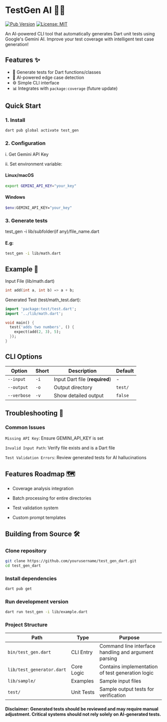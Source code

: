 # TestGen AI 🤖🧪

[![Pub Version](https://img.shields.io/pub/v/test_gen_ai)](https://pub.dev/packages/test_gen)
[![License: MIT](https://img.shields.io/badge/License-MIT-yellow.svg)](https://opensource.org/licenses/MIT)

An AI-powered CLI tool that automatically generates Dart unit tests using Google's Gemini AI. Improve your test coverage with intelligent test case generation!

## Features ✨

- 🚀 Generate tests for Dart functions/classes
- 🧠 AI-powered edge case detection
- ⚙️ Simple CLI interface
- 📊 Integrates with `package:coverage` (future update)


## Quick Start
### 1. Install
```bash
dart pub global activate test_gen
```

### 2. Configuration
i. Get Gemini API Key

ii. Set environment variable:
#### Linux/macOS
```bash
export GEMINI_API_KEY="your_key"
```
#### Windows
```bash
$env:GEMINI_API_KEY="your_key"
```

### 3. Generate tests
test_gen -i lib/subfolder(if any)/file_name.dart
#### E.g:
```bash
test_gen -i lib/math.dart
```

## Example 🧪
Input File (lib/math.dart)
```dart
int add(int a, int b) => a + b;
```
Generated Test (test/math_test.dart):
```dart
import 'package:test/test.dart';
import '../lib/math.dart';

void main() {
  test('adds two numbers', () {
    expect(add(2, 3), 5);
  });
}
```

## CLI Options

| Option         | Short | Description                  | Default     |
|----------------|-------|------------------------------|-------------|
| `--input`      | `-i`  | Input Dart file (**required**) | -           |
| `--output`     | `-o`  | Output directory             | `test/`     |
| `--verbose`    | `-v`  | Show detailed output         | `false`     |

## Troubleshooting 🚨
### Common Issues
`Missing API Key`: Ensure GEMINI_API_KEY is set

`Invalid Input Path`: Verify file exists and is a Dart file

`Test Validation Errors`: Review generated tests for AI hallucinations

## Features Roadmap 🗺️
- Coverage analysis integration

- Batch processing for entire directories

- Test validation system

- Custom prompt templates

## Building from Source 🛠️
### Clone repository
```bash
git clone https://github.com/yourusername/test_gen_dart.git
cd test_gen_dart
```

### Install dependencies
```bash
dart pub get
```
### Run development version
```bash
dart run test_gen -i lib/example.dart
```
### Project Structure

| Path                          | Type             | Purpose                                                                 |
|-------------------------------|------------------|-------------------------------------------------------------------------|
| `bin/test_gen.dart`           | CLI Entry        | Command line interface handling and argument parsing                    |
| `lib/test_generator.dart`     | Core Logic       | Contains implementation of test generation logic                        |
| `lib/sample/`                 | Examples         | Sample input files                                                      |
| `test/`                       | Unit Tests       | Sample output tests for verification                                    |


#### Disclaimer: Generated tests should be reviewed and may require manual adjustment. Critical systems should not rely solely on AI-generated tests.
